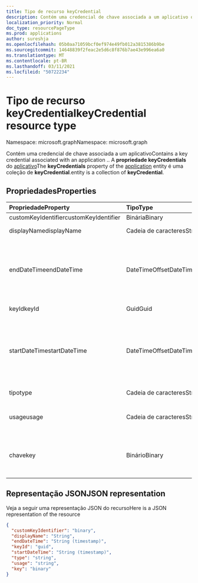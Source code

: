 ```yaml
---
title: Tipo de recurso keyCredential
description: Contém uma credencial de chave associada a um aplicativo ou uma entidade de serviço. A **propriedade keyCredentials** das entidades application and servicePrincipal é uma coleção de **keyCredential**.
localization_priority: Normal
doc_type: resourcePageType
ms.prod: applications
author: sureshja
ms.openlocfilehash: 05b0aa71059bcf0ef974e49fb012a3815386b9be
ms.sourcegitcommit: 14648839f2feac2e5d6c8f876b7ae43e996ea6a0
ms.translationtype: MT
ms.contentlocale: pt-BR
ms.lasthandoff: 03/11/2021
ms.locfileid: "50722234"
---
```

# <a name="keycredential-resource-type"></a><span data-ttu-id="24672-104">Tipo de recurso keyCredential</span><span class="sxs-lookup"><span data-stu-id="24672-104">keyCredential resource type</span></span>

<span data-ttu-id="24672-105">Namespace: microsoft.graph</span><span class="sxs-lookup"><span data-stu-id="24672-105">Namespace: microsoft.graph</span></span>

<span data-ttu-id="24672-106">Contém uma credencial de chave associada a um aplicativo</span><span class="sxs-lookup"><span data-stu-id="24672-106">Contains a key credential associated with an application</span></span> <!--or a service principal--><span data-ttu-id="24672-107">.</span><span class="sxs-lookup"><span data-stu-id="24672-107">.</span></span> <span data-ttu-id="24672-108">A **propriedade keyCredentials** do [aplicativo](application.md)</span><span class="sxs-lookup"><span data-stu-id="24672-108">The **keyCredentials** property of the [application](application.md)</span></span> <!--and [servicePrincipal](serviceprincipal.md)--> <span data-ttu-id="24672-109">entity é uma coleção de **keyCredential**.</span><span class="sxs-lookup"><span data-stu-id="24672-109">entity is a collection of **keyCredential**.</span></span>

## <a name="properties"></a><span data-ttu-id="24672-110">Propriedades</span><span class="sxs-lookup"><span data-stu-id="24672-110">Properties</span></span>
| <span data-ttu-id="24672-111">Propriedade</span><span class="sxs-lookup"><span data-stu-id="24672-111">Property</span></span>     | <span data-ttu-id="24672-112">Tipo</span><span class="sxs-lookup"><span data-stu-id="24672-112">Type</span></span>   |<span data-ttu-id="24672-113">Descrição</span><span class="sxs-lookup"><span data-stu-id="24672-113">Description</span></span>|
|:---------------|:--------|:----------|
|<span data-ttu-id="24672-114">customKeyIdentifier</span><span class="sxs-lookup"><span data-stu-id="24672-114">customKeyIdentifier</span></span>|<span data-ttu-id="24672-115">Binária</span><span class="sxs-lookup"><span data-stu-id="24672-115">Binary</span></span>| <span data-ttu-id="24672-116">Identificador de chave personalizada</span><span class="sxs-lookup"><span data-stu-id="24672-116">Custom key identifier</span></span> |
| <span data-ttu-id="24672-117">displayName</span><span class="sxs-lookup"><span data-stu-id="24672-117">displayName</span></span> | <span data-ttu-id="24672-118">Cadeia de caracteres</span><span class="sxs-lookup"><span data-stu-id="24672-118">String</span></span> | <span data-ttu-id="24672-119">Nome amigável para a chave.</span><span class="sxs-lookup"><span data-stu-id="24672-119">Friendly name for the key.</span></span> <span data-ttu-id="24672-120">Opcional.</span><span class="sxs-lookup"><span data-stu-id="24672-120">Optional.</span></span> |
|<span data-ttu-id="24672-121">endDateTime</span><span class="sxs-lookup"><span data-stu-id="24672-121">endDateTime</span></span>|<span data-ttu-id="24672-122">DateTimeOffset</span><span class="sxs-lookup"><span data-stu-id="24672-122">DateTimeOffset</span></span>|<span data-ttu-id="24672-123">A data e a hora em que a credencial expira. O tipo Timestamp representa informações de data e hora usando o formato ISO 8601 e está sempre em horário UTC.</span><span class="sxs-lookup"><span data-stu-id="24672-123">The date and time at which the credential expires.The Timestamp type represents date and time information using ISO 8601 format and is always in UTC time.</span></span> <span data-ttu-id="24672-124">Por exemplo, meia-noite UTC em 1 de janeiro de 2014 é `2014-01-01T00:00:00Z`</span><span class="sxs-lookup"><span data-stu-id="24672-124">For example, midnight UTC on Jan 1, 2014 is `2014-01-01T00:00:00Z`</span></span>|
|<span data-ttu-id="24672-125">keyId</span><span class="sxs-lookup"><span data-stu-id="24672-125">keyId</span></span>|<span data-ttu-id="24672-126">Guid</span><span class="sxs-lookup"><span data-stu-id="24672-126">Guid</span></span>|<span data-ttu-id="24672-127">O identificador exclusivo (GUID) da chave.</span><span class="sxs-lookup"><span data-stu-id="24672-127">The unique identifier (GUID) for the key.</span></span>|
|<span data-ttu-id="24672-128">startDateTime</span><span class="sxs-lookup"><span data-stu-id="24672-128">startDateTime</span></span>|<span data-ttu-id="24672-129">DateTimeOffset</span><span class="sxs-lookup"><span data-stu-id="24672-129">DateTimeOffset</span></span>|<span data-ttu-id="24672-130">A data e a hora em que a credencial se torna válida. O tipo Timestamp representa informações de data e hora usando o formato ISO 8601 e está sempre em horário UTC.</span><span class="sxs-lookup"><span data-stu-id="24672-130">The date and time at which the credential becomes valid.The Timestamp type represents date and time information using ISO 8601 format and is always in UTC time.</span></span> <span data-ttu-id="24672-131">Por exemplo, meia-noite UTC em 1 de janeiro de 2014 é `2014-01-01T00:00:00Z`</span><span class="sxs-lookup"><span data-stu-id="24672-131">For example, midnight UTC on Jan 1, 2014 is `2014-01-01T00:00:00Z`</span></span>|
|<span data-ttu-id="24672-132">tipo</span><span class="sxs-lookup"><span data-stu-id="24672-132">type</span></span>|<span data-ttu-id="24672-133">Cadeia de caracteres</span><span class="sxs-lookup"><span data-stu-id="24672-133">String</span></span>|<span data-ttu-id="24672-134">O tipo de credencial de chave; por exemplo, "Simétrico".</span><span class="sxs-lookup"><span data-stu-id="24672-134">The type of key credential; for example, “Symmetric”.</span></span>|
|<span data-ttu-id="24672-135">usage</span><span class="sxs-lookup"><span data-stu-id="24672-135">usage</span></span>|<span data-ttu-id="24672-136">Cadeia de caracteres</span><span class="sxs-lookup"><span data-stu-id="24672-136">String</span></span>|<span data-ttu-id="24672-137">Uma cadeia de caracteres que descreve a finalidade para a qual a chave pode ser usada; por exemplo, "Verify".</span><span class="sxs-lookup"><span data-stu-id="24672-137">A string that describes the purpose for which the key can be used; for example, “Verify”.</span></span>|
|<span data-ttu-id="24672-138">chave</span><span class="sxs-lookup"><span data-stu-id="24672-138">key</span></span>|<span data-ttu-id="24672-139">Binário</span><span class="sxs-lookup"><span data-stu-id="24672-139">Binary</span></span>| <span data-ttu-id="24672-140">Os dados brutos do certificado na matriz de byte convertidos na cadeia de caracteres Base64; por exemplo, `[System.Convert]::ToBase64String($Cert.GetRawCertData())` .</span><span class="sxs-lookup"><span data-stu-id="24672-140">The certificate's raw data in byte array converted to Base64 string; for example, `[System.Convert]::ToBase64String($Cert.GetRawCertData())`.</span></span> |

## <a name="json-representation"></a><span data-ttu-id="24672-141">Representação JSON</span><span class="sxs-lookup"><span data-stu-id="24672-141">JSON representation</span></span>

<span data-ttu-id="24672-142">Veja a seguir uma representação JSON do recurso</span><span class="sxs-lookup"><span data-stu-id="24672-142">Here is a JSON representation of the resource</span></span>

<!-- {
  "blockType": "resource",
  "optionalProperties": [

  ],
  "@odata.type": "microsoft.graph.keyCredential"
}-->

```json
{
  "customKeyIdentifier": "binary",
  "displayName": "String",
  "endDateTime": "String (timestamp)",
  "keyId": "guid",
  "startDateTime": "String (timestamp)",
  "type": "string",
  "usage": "string",
  "key": "binary"
}

```

<!-- uuid: 8fcb5dbc-d5aa-4681-8e31-b001d5168d79
2015-10-25 14:57:30 UTC -->
<!--
{
  "type": "#page.annotation",
  "description": "keyCredential resource",
  "keywords": "",
  "section": "documentation",
  "tocPath": "",
  "suppressions": []
}
-->

